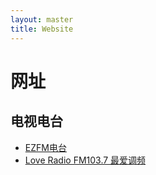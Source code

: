 ```yaml
---
layout: master
title: Website
---
```

# 网址

## 电视电台

* [EZFM电台](http://english.cri.cn/easyfm/)
* [Love Radio FM103.7 最爱调频](http://www.1037fm.cn/)



